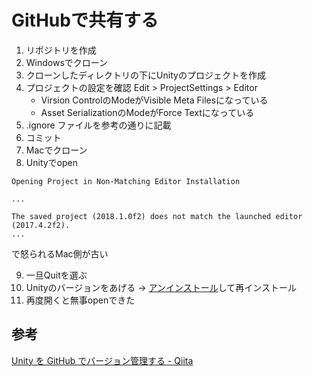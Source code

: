GitHubで共有する
======================================================================

1. リポジトリを作成
2. Windowsでクローン
3. クローンしたディレクトリの下にUnityのプロジェクトを作成
4. プロジェクトの設定を確認
   Edit > ProjectSettings > Editor
   * Virsion ControlのModeがVisible Meta Filesになっている
   * Asset SerializationのModeがForce Textになっている
5. .ignore ファイルを参考の通りに記載
6. コミット
7. Macでクローン
8. Unityでopen
```
Opening Project in Non-Matching Editor Installation

...

The saved project (2018.1.0f2) does not match the launched editor (2017.4.2f2).
...
```
で怒られるMac側が古い

9. 一旦Quitを選ぶ
10. Unityのバージョンをあげる
  -> [アンインストール](Uninstall.md)して再インストール
11. 再度開くと無事openできた

参考
----------------------------------------------------------------------
[Unity を GitHub でバージョン管理する - Qiita](https://qiita.com/hkomo746/items/a6dfa76442a474dfdf3a)
